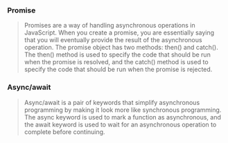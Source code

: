 ### Promise

>Promises are a way of handling asynchronous operations in JavaScript. When you create a promise, you are essentially saying that you will eventually provide the result of the asynchronous operation. The promise object has two methods: then() and catch(). The then() method is used to specify the code that should be run when the promise is resolved, and the catch() method is used to specify the code that should be run when the promise is rejected.

### Async/await

>Async/await is a pair of keywords that simplify asynchronous programming by making it look more like synchronous programming. The async keyword is used to mark a function as asynchronous, and the await keyword is used to wait for an asynchronous operation to complete before continuing.
